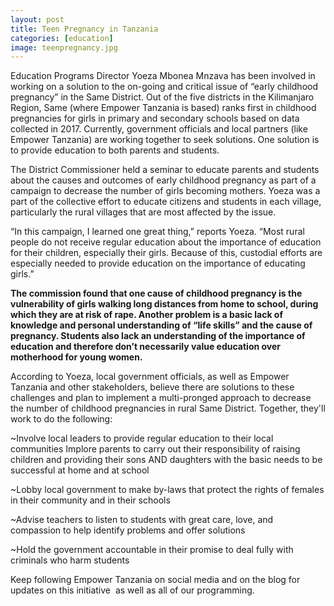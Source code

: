 ```yaml
---
layout: post
title: Teen Pregnancy in Tanzania
categories: [education]
image: teenpregnancy.jpg
---
```


Education Programs Director Yoeza Mbonea Mnzava has been involved in working on a solution to the on-going and critical issue of “early childhood pregnancy” in the Same District. Out of the five districts in the Kilimanjaro Region, Same (where Empower Tanzania is based) ranks first in childhood pregnancies for girls in primary and secondary schools based on data collected in 2017. Currently, government officials and local partners (like Empower Tanzania) are working together to seek solutions. One solution is to provide education to both parents and students.

The District Commissioner held a seminar to educate parents and students about the causes and outcomes of early childhood pregnancy as part of a campaign to decrease the number of girls becoming mothers. Yoeza was a part of the collective effort to educate citizens and students in each village, particularly the rural villages that are most affected by the issue.

“In this campaign, I learned one great thing,” reports Yoeza. “Most rural people do not receive regular education about the importance of education for their children, especially their girls. Because of this, custodial efforts are especially needed to provide education on the importance of educating girls.”

**The commission found that one cause of childhood pregnancy is the vulnerability of girls walking long distances from home to school, during which they are at risk of rape. Another problem is a basic lack of knowledge and personal understanding of “life skills” and the cause of pregnancy. Students also lack an understanding of the importance of education and therefore don’t necessarily value education over motherhood for young women.**

According to Yoeza, local government officials, as well as Empower Tanzania and other stakeholders, believe there are solutions to these challenges and plan to implement a multi-pronged approach to decrease the number of childhood pregnancies in rural Same District. Together, they'll work to do the following:

~Involve local leaders to provide regular education to their local communities Implore parents to carry out their responsibility of raising children and providing their sons AND daughters with the basic needs to be successful at home and at school

~Lobby local government to make by-laws that protect the rights of females in their community and in their schools

~Advise teachers to listen to students with great care, love, and compassion to help identify problems and offer solutions

~Hold the government accountable in their promise to deal fully with criminals who harm students

Keep following Empower Tanzania on social media and on the blog for updates on this initiative&nbsp; as well as all of our programming.